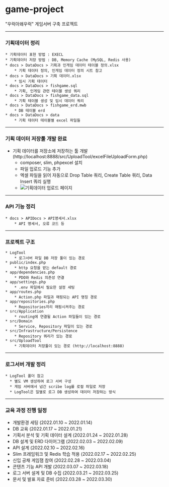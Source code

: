 # game-project
"우럭아왜우럭" 게임서버 구축 프로젝트

---
### 기획데이터 정리
    * 기획데이터 표현 방법 : EXECL
    * 기획데이터 저장 방법 : DB, Memory Cache (MySQL, Redis 사용)
    * docs > DataDocs > 기획과 인게임 데이터 테이블 정의.xlsx
        * 기획 데이터 정의, 인게임 데이터 정의 시트 참고
    * docs > DataDocs > 기획 데이터.xlsx
        * 임시 기획 데이터
    * docs > DataDocs > fishgame.sql
        * 기획, 인게임 관련 테이블 생성 쿼리
    * docs > DataDocs > fishgame_data.sql
        * 기획 테이블 생성 및 임시 데이터 쿼리
    * docs > DataDocs > fishgame_erd.mwb
        * DB 테이블 erd
    * docs > DataDocs > data
        * 기획 데이터 테이블별 excel 파일들
---
### 기획 데이터 저장툴 개발 완료
* 기획 데이터를 저장소에 저장하는 툴 개발 (http://localhost:8888/src/UploadTool/excelFileUploadForm.php)
  * composer, slim, phpexcel 설치
  * 파일 업로드 기능 추가
  * 엑셀 파일을 읽어 자동으로 Drop Table 쿼리, Create Table 쿼리, Data Insert 쿼리 실행
  * ![기획데이터 업로드 페이지](https://user-images.githubusercontent.com/97434281/153375531-bf153072-1ec3-4e12-a891-ff5891aff55c.PNG)

---
### API 기능 정리
    * docs > APIDocs > API명세서.xlsx
        * API 명세서, 오류 코드 등
---
### 프로젝트 구조
    * LogTool
        * 로그서버 파일 DB 저장 툴이 있는 경로
    * public/index.php 
        * http 요청을 받는 default 경로
    * app/dependencies.php
        * PDO와 Redis 의존성 연결
    * app/settings.php
        * .env 파일에서 필요한 설정 세팅
    * app/routes.php
        * Action.php 파일과 매핑되는 API 명칭 경로
    * app/repositories.php
        * Repositories끼리 매핑시켜주는 경로  
    * src/Application
        * routing에 연결될 Action 파일들이 있는 경로
    * src/Domain
        * Service, Repository 파일이 있는 경로
    * src/Infrastructure/Persistence
        * Repository 쿼리가 있는 경로
    * src/UploadTool
        * 기획데이터 저장툴이 있는 경로 (http://localhost:8888)
---
### 로그서버 개발 정리
    * LogTool 폴더 참고
      * 별도 VM 생성하여 로그 서버 구성
      * 게임 서버에서 넘긴 scribe log를 로컬 파일로 저장 
      * LogTool은 일별로 로그 DB 생성하여 데이터 저장하는 방식
---
### 교육 과정 진행 일정
* 개발환경 세팅 (2022.01.10 ~ 2022.01.14)
* DB 교육 (2022.01.17 ~ 2022.01.21)
* 기획서 분석 및 기획 데이터 설계 (2022.01.24 ~ 2022.01.28)
* DB 설계 및 ERD 다이어그램 (2022.02.03 ~ 2022.02.09)
* API 설계 (2022.02.10 ~ 2022.02.16)
* Slim 프레임워크 및 Redis 학습 적용 (2022.02.17 ~ 2022.02.25)
* 신입 공채 게임잼 참여 (2022.02.28 ~ 2022.03.04)
* 콘텐츠 기능 API 개발 (2022.03.07 ~ 2022.03.18)
* 로그 서버 설계 및 DB 수집 (2022.03.21 ~ 2022.03.25)
* 문서 및 발표 자료 준비 (2022.03.28 ~ 2022.03.30)